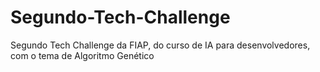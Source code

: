 # Segundo-Tech-Challenge
Segundo Tech Challenge da FIAP, do curso de IA para desenvolvedores, com o tema de Algoritmo Genético

